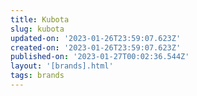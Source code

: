 ```yaml
---
title: Kubota
slug: kubota
updated-on: '2023-01-26T23:59:07.623Z'
created-on: '2023-01-26T23:59:07.623Z'
published-on: '2023-01-27T00:02:36.544Z'
layout: '[brands].html'
tags: brands
---
```




